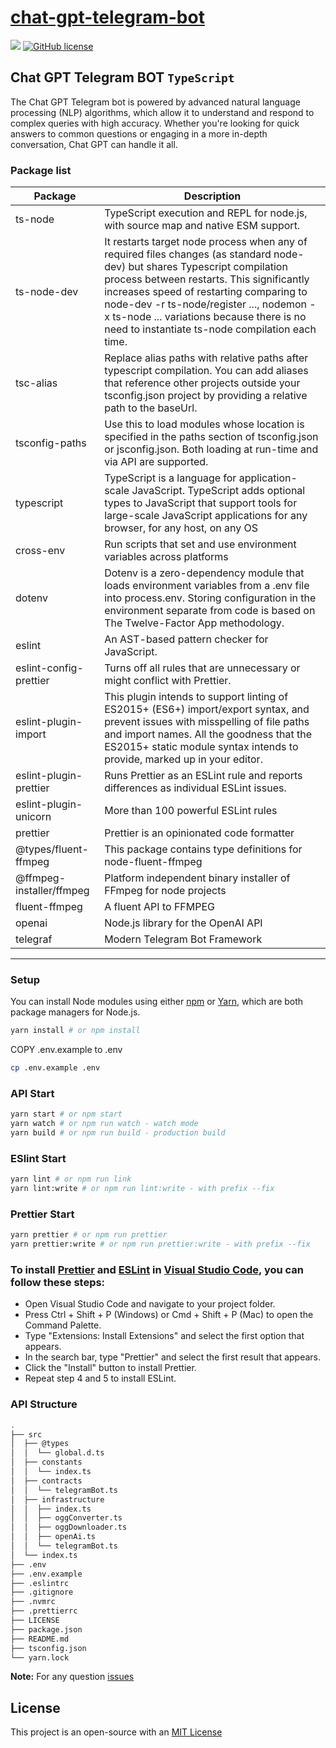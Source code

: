 # [chat-gpt-telegram-bot](https://github.com/watscho/chat-gpt-telegram-bot)

[![](https://img.shields.io/badge/author-@watscho-blue.svg)](https://www.linkedin.com/in/watscho)
[![GitHub license](https://img.shields.io/github/license/watscho/express-mongodb-rest-api-boilerplate)](https://github.com/watscho/chat-gpt-telegram-bot/blob/master/LICENSE)

## Chat GPT Telegram BOT `TypeScript`

The Chat GPT Telegram bot is powered by advanced natural language processing (NLP) algorithms, which allow it to understand and respond to complex queries with high accuracy. Whether you're looking for quick answers to common questions or engaging in a more in-depth conversation, Chat GPT can handle it all.

### Package list

| Package                  | Description                                                                                                                                                                                                                                                                                                                                                    |
| ------------------------ | -------------------------------------------------------------------------------------------------------------------------------------------------------------------------------------------------------------------------------------------------------------------------------------------------------------------------------------------------------------- |
| ts-node                  | TypeScript execution and REPL for node.js, with source map and native ESM support.                                                                                                                                                                                                                                                                             |
| ts-node-dev              | It restarts target node process when any of required files changes (as standard node-dev) but shares Typescript compilation process between restarts. This significantly increases speed of restarting comparing to node-dev -r ts-node/register ..., nodemon -x ts-node ... variations because there is no need to instantiate ts-node compilation each time. |
| tsc-alias                | Replace alias paths with relative paths after typescript compilation. You can add aliases that reference other projects outside your tsconfig.json project by providing a relative path to the baseUrl.                                                                                                                                                        |
| tsconfig-paths           | Use this to load modules whose location is specified in the paths section of tsconfig.json or jsconfig.json. Both loading at run-time and via API are supported.                                                                                                                                                                                               |
| typescript               | TypeScript is a language for application-scale JavaScript. TypeScript adds optional types to JavaScript that support tools for large-scale JavaScript applications for any browser, for any host, on any OS                                                                                                                                                    |
| cross-env                | Run scripts that set and use environment variables across platforms                                                                                                                                                                                                                                                                                            |
| dotenv                   | Dotenv is a zero-dependency module that loads environment variables from a .env file into process.env. Storing configuration in the environment separate from code is based on The Twelve-Factor App methodology.                                                                                                                                              |
| eslint                   | An AST-based pattern checker for JavaScript.                                                                                                                                                                                                                                                                                                                   |
| eslint-config-prettier   | Turns off all rules that are unnecessary or might conflict with Prettier.                                                                                                                                                                                                                                                                                      |
| eslint-plugin-import     | This plugin intends to support linting of ES2015+ (ES6+) import/export syntax, and prevent issues with misspelling of file paths and import names. All the goodness that the ES2015+ static module syntax intends to provide, marked up in your editor.                                                                                                        |
| eslint-plugin-prettier   | Runs Prettier as an ESLint rule and reports differences as individual ESLint issues.                                                                                                                                                                                                                                                                           |
| eslint-plugin-unicorn    | More than 100 powerful ESLint rules                                                                                                                                                                                                                                                                                                                            |
| prettier                 | Prettier is an opinionated code formatter                                                                                                                                                                                                                                                                                                                      |
| @types/fluent-ffmpeg     | This package contains type definitions for node-fluent-ffmpeg                                                                                                                                                                                                                                                                                                  |
| @ffmpeg-installer/ffmpeg | Platform independent binary installer of FFmpeg for node projects                                                                                                                                                                                                                                                                                              |
| fluent-ffmpeg            | A fluent API to FFMPEG                                                                                                                                                                                                                                                                                                                                         |
| openai                   | Node.js library for the OpenAI API                                                                                                                                                                                                                                                                                                                             |
| telegraf                 | Modern Telegram Bot Framework                                                                                                                                                                                                                                                                                                                                  |

<hr/>

### Setup

You can install Node modules using either [npm](https://www.npmjs.com/) or [Yarn](https://yarnpkg.com/), which are both package managers for Node.js.

```bash
yarn install # or npm install
```

COPY .env.example to .env

```bash
cp .env.example .env
```

### API Start

```bash
yarn start # or npm start
yarn watch # or npm run watch - watch mode
yarn build # or npm run build - production build
```

### ESlint Start

```bash
yarn lint # or npm run link
yarn lint:write # or npm run lint:write - with prefix --fix
```

### Prettier Start

```bash
yarn prettier # or npm run prettier
yarn prettier:write # or npm run prettier:write - with prefix --fix
```

### To install [Prettier](https://prettier.io/) and [ESLint](https://eslint.org/) in [Visual Studio Code](https://code.visualstudio.com/), you can follow these steps:

- Open Visual Studio Code and navigate to your project folder.
- Press Ctrl + Shift + P (Windows) or Cmd + Shift + P (Mac) to open the Command Palette.
- Type "Extensions: Install Extensions" and select the first option that appears.
- In the search bar, type "Prettier" and select the first result that appears.
- Click the "Install" button to install Prettier.
- Repeat step 4 and 5 to install ESLint.

### API Structure

```bash
.
├── src
│  ├── @types
│  │  └── global.d.ts
│  ├── constants
│  │  └── index.ts
│  ├── contracts
│  │  └── telegramBot.ts
│  ├── infrastructure
│  │  ├── index.ts
│  │  ├── oggConverter.ts
│  │  ├── oggDownloader.ts
│  │  ├── openAi.ts
│  │  └── telegramBot.ts
│  └── index.ts
├── .env
├── .env.example
├── .eslintrc
├── .gitignore
├── .nvmrc
├── .prettierrc
├── LICENSE
├── package.json
├── README.md
├── tsconfig.json
└── yarn.lock
```

**Note:** For any question [issues](https://github.com/watscho/chat-gpt-telegram-bot/issues)

## License

This project is an open-source with an [MIT License](https://github.com/watscho/chat-gpt-telegram-bot/blob/master/LICENSE)
